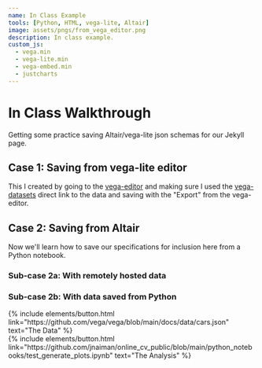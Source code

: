 ```yaml
---
name: In Class Example
tools: [Python, HTML, vega-lite, Altair]
image: assets/pngs/from_vega_editor.png
description: In class example.
custom_js:
  - vega.min
  - vega-lite.min
  - vega-embed.min
  - justcharts
---
```



# In Class Walkthrough

Getting some practice saving Altair/vega-lite json schemas for our Jekyll page.

## Case 1: Saving from vega-lite editor

This I created by going to the [vega-editor](https://vega.github.io/editor) and making sure I used the [vega-datasets](https://github.com/vega/vega-datasets/tree/master/data) direct link to the data and saving with the "Export" from the vega-editor.

<vegachart schema-url="{{ site.baseurl }}/assets/json/from_vega_editor.json" style="width: 100%"></vegachart>


## Case 2: Saving from Altair

Now we'll learn how to save our specifications for inclusion here from a Python notebook.

### Sub-case 2a: With remotely hosted data

### Sub-case 2b: With data saved from Python






<!-- these are written in a combo of html and liquid --> 

<div class="left">
{% include elements/button.html link="https://github.com/vega/vega/blob/main/docs/data/cars.json" text="The Data" %}
</div>

<div class="right">
{% include elements/button.html link="https://github.com/jnaiman/online_cv_public/blob/main/python_notebooks/test_generate_plots.ipynb" text="The Analysis" %}
</div>

